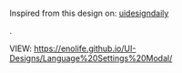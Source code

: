 Inspired from this design on: [uidesigndaily](https://uidesigndaily.com/posts/sketch-language-settings-day-1063)



.



VIEW: https://enolife.github.io/UI-Designs/Language%20Settings%20Modal/
